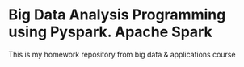 # Big Data Analysis Programming using Pyspark. Apache Spark
This is my homework repository from big data & applications course
